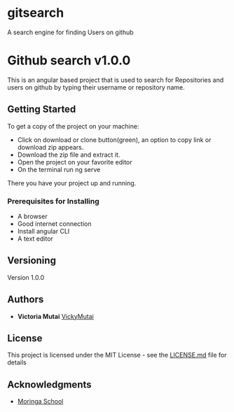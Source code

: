 # gitsearch
A search engine for finding Users on github
# Github search v1.0.0

This is an angular based project that is used to search for Repositories and users on github by typing their username or repository name.

## Getting Started

To get a copy of the project on your machine:
 * Click on download or clone button(green), an option to copy link or download zip appears.
 * Download the zip file and extract it.
 * Open the project on your favorite editor
 * On the terminal run ng serve

 There you have your project up and running.

### Prerequisites for Installing

  * A browser
  * Good internet connection
  * Install angular CLI
  * A text editor

## Versioning

Version 1.0.0

## Authors

* **Victoria Mutai**
[VickyMutai](https://github.com/VickyMutai)

## License

This project is licensed under the MIT License - see the [LICENSE.md](LICENSE.md) file for details

## Acknowledgments

* [Moringa School](www.moringaschool.com)

